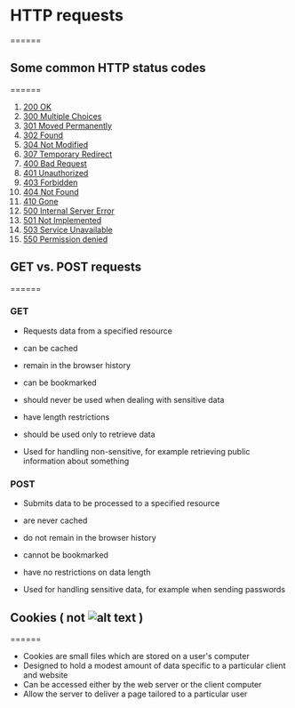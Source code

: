# HTTP requests
======

## Some common HTTP status codes
======

1. [200 OK](http://www.smartlabsoftware.com/ref/http-status-codes.htm#code-200)
2. [300 Multiple Choices](http://www.smartlabsoftware.com/ref/http-status-codes.htm#code-300)
3. [301 Moved Permanently](http://www.smartlabsoftware.com/ref/http-status-codes.htm#code-301)
4. [302 Found](http://www.smartlabsoftware.com/ref/http-status-codes.htm#code-302)
5. [304 Not Modified](http://www.smartlabsoftware.com/ref/http-status-codes.htm#code-304)
6. [307 Temporary Redirect](http://www.smartlabsoftware.com/ref/http-status-codes.htm#code-307)
7. [400 Bad Request](http://www.smartlabsoftware.com/ref/http-status-codes.htm#code-400)
8. [401 Unauthorized](http://www.smartlabsoftware.com/ref/http-status-codes.htm#code-401)
9. [403 Forbidden](http://www.smartlabsoftware.com/ref/http-status-codes.htm#code-403)
10. [404 Not Found](http://www.smartlabsoftware.com/ref/http-status-codes.htm#code-404)
11. [410 Gone](http://www.smartlabsoftware.com/ref/http-status-codes.htm#code-410)
12. [500 Internal Server Error](http://www.smartlabsoftware.com/ref/http-status-codes.htm#code-500)
13. [501 Not Implemented](http://www.smartlabsoftware.com/ref/http-status-codes.htm#code-501)
14. [503 Service Unavailable](http://www.smartlabsoftware.com/ref/http-status-codes.htm#code-503)
15. [550 Permission denied](http://www.smartlabsoftware.com/ref/http-status-codes.htm#code-550)

## GET vs. POST requests
======

### GET
+ Requests data from a specified resource

+ can be cached
+ remain in the browser history
+ can be bookmarked
+ should never be used when dealing with sensitive data
+ have length restrictions
+ should be used only to retrieve data

+ Used for handling non-sensitive, for example retrieving public information about something

### POST
+ Submits data to be processed to a specified resource

+ are never cached
+ do not remain in the browser history
+ cannot be bookmarked
+ have no restrictions on data length

+ Used for handling sensitive data, for example when sending passwords


## Cookies ( not ![alt text][logo] )
[logo]: http://images.clipartpanda.com/cookie-monster-clip-art-cookiecookiecookie.jpg
======

+ Cookies are small files which are stored on a user's computer
+ Designed to hold a modest amount of data specific to a particular client and website
+ Can be accessed either by the web server or the client computer
+ Allow the server to deliver a page tailored to a particular user


